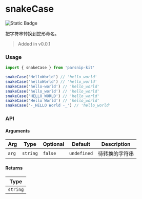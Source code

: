 # snakeCase
![Static Badge](https://img.shields.io/badge/Coverage-100.00%-FF8C00)
      
把字符串转换到蛇形命名。

> Added in v0.0.1



### Usage

```ts
import { snakeCase } from 'parsnip-kit'

snakeCase('HelloWorld') // 'hello_world'
snakeCase('helloWorld') // 'hello_world'
snakeCase('hello-world') // 'hello_world'
snakeCase('hello_world') // 'hello_world'
snakeCase('HELLO_WORLD') // 'hello_world'
snakeCase('Hello World') // 'hello_world'
snakeCase('-_HELLO World -_') // 'hello_world'
```


### API

#### Arguments

| Arg | Type | Optional | Default | Description |
| --- | --- | --- | --- | --- |
| `arg` | `string` | `false` | `undefined` | 待转换的字符串  |

#### Returns

| Type |
| ---  |
| `string`  |